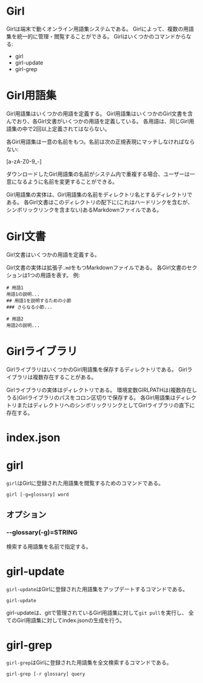# Girl
Girlは端末で動くオンライン用語集システムである。
Girlによって、複数の用語集を統一的に管理・閲覧することができる。
Girlはいくつかのコマンドからなる:
* girl
* girl-update
* girl-grep

# Girl用語集
Girl用語集はいくつかの用語を定義する。
Girl用語集はいくつかのGirl文書を含んでおり、各Girl文書がいくつかの用語を定義している。
各用語は、同じGirl用語集の中で2回以上定義されてはならない。

各Girl用語集は一意の名前をもつ。名前は次の正規表現にマッチしなければならない:

  [a-zA-Z0-9\_-]

ダウンロードしたGirl用語集の名前がシステム内で重複する場合、ユーザーは一意になるように名前を変更することができる。

Girl用語集の実体は、Girl用語集の名前をディレクトリ名とするディレクトリである。
各Girl文書はこのディレクトリの配下に(これはハードリンクを含むが、シンボリックリンクを含まない)あるMarkdownファイルである。

# Girl文書
Girl文書はいくつかの用語を定義する。

Girl文書の実体は拡張子`.md`をもつMarkdownファイルである。
各Girl文書のセクションは1つの用語を表す。
例:

    # 用語1
    用語1の説明...
    ## 用語1を説明するための小節
    ### さらなる小節...

    # 用語2
    用語2の説明...

# Girlライブラリ
GirlライブラリはいくつかのGirl用語集を保存するディレクトリである。
Girlライブラリは複数存在することがある。

Girlライブラリの実体はディレクトリである。
環境変数GIRLPATHは(複数存在しうる)Girlライブラリのパスをコロン区切りで保存する。
各Girl用語集はディレクトリまたはディレクトリへのシンボリックリンクとしてGirlライブラリの直下に存在する。

# index.json

# girl
`girl`はGirlに登録された用語集を閲覧するためのコマンドである。

    girl [-g=glossary] word

## オプション
### --glossary(-g)=STRING
検索する用語集を名前で指定する。

# girl-update
`girl-update`はGirlに登録された用語集をアップデートするコマンドである。

    girl-update

girl-updateは、gitで管理されているGirl用語集に対して`git pull`を実行し、
全てのGirl用語集に対してindex.jsonの生成を行う。

# girl-grep
`girl-grep`はGirlに登録された用語集を全文検索するコマンドである。

    girl-grep [-r glossary] query
